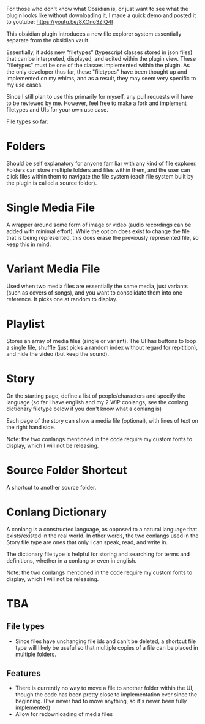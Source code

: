 For those who don't know what Obsidian is, or just want to see what the plugin looks like without downloading it, I made a quick demo and posted it to youtube:
https://youtu.be/8XOno3ZlQ4I

This obsidian plugin introduces a new file explorer system essentially separate from the obsidian vault.

Essentially, it adds new "filetypes" (typescript classes stored in json files) that can be interpreted, displayed, and edited within the plugin view. These "filetypes" must be one of the classes implemented within the plugin. As the only developer thus far, these "filetypes" have been thought up and implemented on my whims, and as a result, they may seem very specific to my use cases.

Since I still plan to use this primarily for myself, any pull requests will have to be reviewed by me. However, feel free to make a fork and implement filetypes and UIs for your own use case.

File types so far:
# Folders
Should be self explanatory for anyone familiar with any kind of file explorer. Folders can store multiple folders and files within them, and the user can click files within them to navigate the file system (each file system built by the plugin is called a source folder).

# Single Media File
A wrapper around some form of image or video (audio recordings can be added with minimal effort). While the option does exist to change the file that is being represented, this does erase the previously represented file, so keep this in mind.

# Variant Media File
Used when two media files are essentially the same media, just variants (such as covers of songs), and you want to consolidate them into one reference. It picks one at random to display.

# Playlist
Stores an array of media files (single or variant). The UI has buttons to loop a single file, shuffle (just picks a random index without regard for repitition), and hide the video (but keep the sound).

# Story
On the starting page, define a list of people/characters and specify the language (so far I have english and my 2 WIP conlangs, see the conlang dictionary filetype below if you don't know what a conlang is)

Each page of the story can show a media file (optional), with lines of text on the right hand side.

Note: the two conlangs mentioned in the code require my custom fonts to display, which I will not be releasing.

# Source Folder Shortcut
A shortcut to another source folder.

# Conlang Dictionary
A conlang is a constructed language, as opposed to a natural language that exists/existed in the real world. In other words, the two conlangs used in the Story file type are ones that only I can speak, read, and write in.

The dictionary file type is helpful for storing and searching for terms and definitions, whether in a conlang or even in english.

Note: the two conlangs mentioned in the code require my custom fonts to display, which I will not be releasing.

# TBA
## File types
- Since files have unchanging file ids and can't be deleted, a shortcut file type will likely be useful so that multiple copies of a file can be placed in multiple folders.
## Features
- There is currently no way to move a file to another folder within the UI, though the code has been pretty close to implementation ever since the beginning. (I've never had to move anything, so it's never been fully implemented)
- Allow for redownloading of media files
